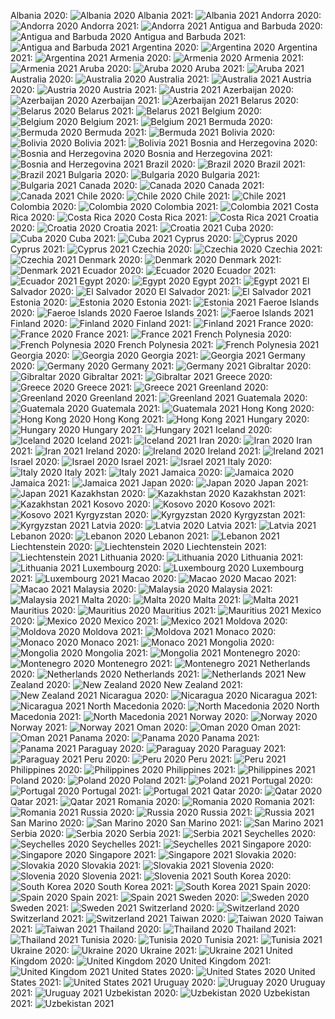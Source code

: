 Albania 2020:
![Albania 2020](./covid_toll_ALL/Albania_2020.png)
Albania 2021:
![Albania 2021](./covid_toll_ALL/Albania_2021.png)
Andorra 2020:
![Andorra 2020](./covid_toll_ALL/Andorra_2020.png)
Andorra 2021:
![Andorra 2021](./covid_toll_ALL/Andorra_2021.png)
Antigua and Barbuda 2020:
![Antigua and Barbuda 2020](./covid_toll_ALL/Antigua_and_Barbuda_2020.png)
Antigua and Barbuda 2021:
![Antigua and Barbuda 2021](./covid_toll_ALL/Antigua_and_Barbuda_2021.png)
Argentina 2020:
![Argentina 2020](./covid_toll_ALL/Argentina_2020.png)
Argentina 2021:
![Argentina 2021](./covid_toll_ALL/Argentina_2021.png)
Armenia 2020:
![Armenia 2020](./covid_toll_ALL/Armenia_2020.png)
Armenia 2021:
![Armenia 2021](./covid_toll_ALL/Armenia_2021.png)
Aruba 2020:
![Aruba 2020](./covid_toll_ALL/Aruba_2020.png)
Aruba 2021:
![Aruba 2021](./covid_toll_ALL/Aruba_2021.png)
Australia 2020:
![Australia 2020](./covid_toll_ALL/Australia_2020.png)
Australia 2021:
![Australia 2021](./covid_toll_ALL/Australia_2021.png)
Austria 2020:
![Austria 2020](./covid_toll_ALL/Austria_2020.png)
Austria 2021:
![Austria 2021](./covid_toll_ALL/Austria_2021.png)
Azerbaijan 2020:
![Azerbaijan 2020](./covid_toll_ALL/Azerbaijan_2020.png)
Azerbaijan 2021:
![Azerbaijan 2021](./covid_toll_ALL/Azerbaijan_2021.png)
Belarus 2020:
![Belarus 2020](./covid_toll_ALL/Belarus_2020.png)
Belarus 2021:
![Belarus 2021](./covid_toll_ALL/Belarus_2021.png)
Belgium 2020:
![Belgium 2020](./covid_toll_ALL/Belgium_2020.png)
Belgium 2021:
![Belgium 2021](./covid_toll_ALL/Belgium_2021.png)
Bermuda 2020:
![Bermuda 2020](./covid_toll_ALL/Bermuda_2020.png)
Bermuda 2021:
![Bermuda 2021](./covid_toll_ALL/Bermuda_2021.png)
Bolivia 2020:
![Bolivia 2020](./covid_toll_ALL/Bolivia_2020.png)
Bolivia 2021:
![Bolivia 2021](./covid_toll_ALL/Bolivia_2021.png)
Bosnia and Herzegovina 2020:
![Bosnia and Herzegovina 2020](./covid_toll_ALL/Bosnia_and_Herzegovina_2020.png)
Bosnia and Herzegovina 2021:
![Bosnia and Herzegovina 2021](./covid_toll_ALL/Bosnia_and_Herzegovina_2021.png)
Brazil 2020:
![Brazil 2020](./covid_toll_ALL/Brazil_2020.png)
Brazil 2021:
![Brazil 2021](./covid_toll_ALL/Brazil_2021.png)
Bulgaria 2020:
![Bulgaria 2020](./covid_toll_ALL/Bulgaria_2020.png)
Bulgaria 2021:
![Bulgaria 2021](./covid_toll_ALL/Bulgaria_2021.png)
Canada 2020:
![Canada 2020](./covid_toll_ALL/Canada_2020.png)
Canada 2021:
![Canada 2021](./covid_toll_ALL/Canada_2021.png)
Chile 2020:
![Chile 2020](./covid_toll_ALL/Chile_2020.png)
Chile 2021:
![Chile 2021](./covid_toll_ALL/Chile_2021.png)
Colombia 2020:
![Colombia 2020](./covid_toll_ALL/Colombia_2020.png)
Colombia 2021:
![Colombia 2021](./covid_toll_ALL/Colombia_2021.png)
Costa Rica 2020:
![Costa Rica 2020](./covid_toll_ALL/Costa_Rica_2020.png)
Costa Rica 2021:
![Costa Rica 2021](./covid_toll_ALL/Costa_Rica_2021.png)
Croatia 2020:
![Croatia 2020](./covid_toll_ALL/Croatia_2020.png)
Croatia 2021:
![Croatia 2021](./covid_toll_ALL/Croatia_2021.png)
Cuba 2020:
![Cuba 2020](./covid_toll_ALL/Cuba_2020.png)
Cuba 2021:
![Cuba 2021](./covid_toll_ALL/Cuba_2021.png)
Cyprus 2020:
![Cyprus 2020](./covid_toll_ALL/Cyprus_2020.png)
Cyprus 2021:
![Cyprus 2021](./covid_toll_ALL/Cyprus_2021.png)
Czechia 2020:
![Czechia 2020](./covid_toll_ALL/Czechia_2020.png)
Czechia 2021:
![Czechia 2021](./covid_toll_ALL/Czechia_2021.png)
Denmark 2020:
![Denmark 2020](./covid_toll_ALL/Denmark_2020.png)
Denmark 2021:
![Denmark 2021](./covid_toll_ALL/Denmark_2021.png)
Ecuador 2020:
![Ecuador 2020](./covid_toll_ALL/Ecuador_2020.png)
Ecuador 2021:
![Ecuador 2021](./covid_toll_ALL/Ecuador_2021.png)
Egypt 2020:
![Egypt 2020](./covid_toll_ALL/Egypt_2020.png)
Egypt 2021:
![Egypt 2021](./covid_toll_ALL/Egypt_2021.png)
El Salvador 2020:
![El Salvador 2020](./covid_toll_ALL/El_Salvador_2020.png)
El Salvador 2021:
![El Salvador 2021](./covid_toll_ALL/El_Salvador_2021.png)
Estonia 2020:
![Estonia 2020](./covid_toll_ALL/Estonia_2020.png)
Estonia 2021:
![Estonia 2021](./covid_toll_ALL/Estonia_2021.png)
Faeroe Islands 2020:
![Faeroe Islands 2020](./covid_toll_ALL/Faeroe_Islands_2020.png)
Faeroe Islands 2021:
![Faeroe Islands 2021](./covid_toll_ALL/Faeroe_Islands_2021.png)
Finland 2020:
![Finland 2020](./covid_toll_ALL/Finland_2020.png)
Finland 2021:
![Finland 2021](./covid_toll_ALL/Finland_2021.png)
France 2020:
![France 2020](./covid_toll_ALL/France_2020.png)
France 2021:
![France 2021](./covid_toll_ALL/France_2021.png)
French Polynesia 2020:
![French Polynesia 2020](./covid_toll_ALL/French_Polynesia_2020.png)
French Polynesia 2021:
![French Polynesia 2021](./covid_toll_ALL/French_Polynesia_2021.png)
Georgia 2020:
![Georgia 2020](./covid_toll_ALL/Georgia_2020.png)
Georgia 2021:
![Georgia 2021](./covid_toll_ALL/Georgia_2021.png)
Germany 2020:
![Germany 2020](./covid_toll_ALL/Germany_2020.png)
Germany 2021:
![Germany 2021](./covid_toll_ALL/Germany_2021.png)
Gibraltar 2020:
![Gibraltar 2020](./covid_toll_ALL/Gibraltar_2020.png)
Gibraltar 2021:
![Gibraltar 2021](./covid_toll_ALL/Gibraltar_2021.png)
Greece 2020:
![Greece 2020](./covid_toll_ALL/Greece_2020.png)
Greece 2021:
![Greece 2021](./covid_toll_ALL/Greece_2021.png)
Greenland 2020:
![Greenland 2020](./covid_toll_ALL/Greenland_2020.png)
Greenland 2021:
![Greenland 2021](./covid_toll_ALL/Greenland_2021.png)
Guatemala 2020:
![Guatemala 2020](./covid_toll_ALL/Guatemala_2020.png)
Guatemala 2021:
![Guatemala 2021](./covid_toll_ALL/Guatemala_2021.png)
Hong Kong 2020:
![Hong Kong 2020](./covid_toll_ALL/Hong_Kong_2020.png)
Hong Kong 2021:
![Hong Kong 2021](./covid_toll_ALL/Hong_Kong_2021.png)
Hungary 2020:
![Hungary 2020](./covid_toll_ALL/Hungary_2020.png)
Hungary 2021:
![Hungary 2021](./covid_toll_ALL/Hungary_2021.png)
Iceland 2020:
![Iceland 2020](./covid_toll_ALL/Iceland_2020.png)
Iceland 2021:
![Iceland 2021](./covid_toll_ALL/Iceland_2021.png)
Iran 2020:
![Iran 2020](./covid_toll_ALL/Iran_2020.png)
Iran 2021:
![Iran 2021](./covid_toll_ALL/Iran_2021.png)
Ireland 2020:
![Ireland 2020](./covid_toll_ALL/Ireland_2020.png)
Ireland 2021:
![Ireland 2021](./covid_toll_ALL/Ireland_2021.png)
Israel 2020:
![Israel 2020](./covid_toll_ALL/Israel_2020.png)
Israel 2021:
![Israel 2021](./covid_toll_ALL/Israel_2021.png)
Italy 2020:
![Italy 2020](./covid_toll_ALL/Italy_2020.png)
Italy 2021:
![Italy 2021](./covid_toll_ALL/Italy_2021.png)
Jamaica 2020:
![Jamaica 2020](./covid_toll_ALL/Jamaica_2020.png)
Jamaica 2021:
![Jamaica 2021](./covid_toll_ALL/Jamaica_2021.png)
Japan 2020:
![Japan 2020](./covid_toll_ALL/Japan_2020.png)
Japan 2021:
![Japan 2021](./covid_toll_ALL/Japan_2021.png)
Kazakhstan 2020:
![Kazakhstan 2020](./covid_toll_ALL/Kazakhstan_2020.png)
Kazakhstan 2021:
![Kazakhstan 2021](./covid_toll_ALL/Kazakhstan_2021.png)
Kosovo 2020:
![Kosovo 2020](./covid_toll_ALL/Kosovo_2020.png)
Kosovo 2021:
![Kosovo 2021](./covid_toll_ALL/Kosovo_2021.png)
Kyrgyzstan 2020:
![Kyrgyzstan 2020](./covid_toll_ALL/Kyrgyzstan_2020.png)
Kyrgyzstan 2021:
![Kyrgyzstan 2021](./covid_toll_ALL/Kyrgyzstan_2021.png)
Latvia 2020:
![Latvia 2020](./covid_toll_ALL/Latvia_2020.png)
Latvia 2021:
![Latvia 2021](./covid_toll_ALL/Latvia_2021.png)
Lebanon 2020:
![Lebanon 2020](./covid_toll_ALL/Lebanon_2020.png)
Lebanon 2021:
![Lebanon 2021](./covid_toll_ALL/Lebanon_2021.png)
Liechtenstein 2020:
![Liechtenstein 2020](./covid_toll_ALL/Liechtenstein_2020.png)
Liechtenstein 2021:
![Liechtenstein 2021](./covid_toll_ALL/Liechtenstein_2021.png)
Lithuania 2020:
![Lithuania 2020](./covid_toll_ALL/Lithuania_2020.png)
Lithuania 2021:
![Lithuania 2021](./covid_toll_ALL/Lithuania_2021.png)
Luxembourg 2020:
![Luxembourg 2020](./covid_toll_ALL/Luxembourg_2020.png)
Luxembourg 2021:
![Luxembourg 2021](./covid_toll_ALL/Luxembourg_2021.png)
Macao 2020:
![Macao 2020](./covid_toll_ALL/Macao_2020.png)
Macao 2021:
![Macao 2021](./covid_toll_ALL/Macao_2021.png)
Malaysia 2020:
![Malaysia 2020](./covid_toll_ALL/Malaysia_2020.png)
Malaysia 2021:
![Malaysia 2021](./covid_toll_ALL/Malaysia_2021.png)
Malta 2020:
![Malta 2020](./covid_toll_ALL/Malta_2020.png)
Malta 2021:
![Malta 2021](./covid_toll_ALL/Malta_2021.png)
Mauritius 2020:
![Mauritius 2020](./covid_toll_ALL/Mauritius_2020.png)
Mauritius 2021:
![Mauritius 2021](./covid_toll_ALL/Mauritius_2021.png)
Mexico 2020:
![Mexico 2020](./covid_toll_ALL/Mexico_2020.png)
Mexico 2021:
![Mexico 2021](./covid_toll_ALL/Mexico_2021.png)
Moldova 2020:
![Moldova 2020](./covid_toll_ALL/Moldova_2020.png)
Moldova 2021:
![Moldova 2021](./covid_toll_ALL/Moldova_2021.png)
Monaco 2020:
![Monaco 2020](./covid_toll_ALL/Monaco_2020.png)
Monaco 2021:
![Monaco 2021](./covid_toll_ALL/Monaco_2021.png)
Mongolia 2020:
![Mongolia 2020](./covid_toll_ALL/Mongolia_2020.png)
Mongolia 2021:
![Mongolia 2021](./covid_toll_ALL/Mongolia_2021.png)
Montenegro 2020:
![Montenegro 2020](./covid_toll_ALL/Montenegro_2020.png)
Montenegro 2021:
![Montenegro 2021](./covid_toll_ALL/Montenegro_2021.png)
Netherlands 2020:
![Netherlands 2020](./covid_toll_ALL/Netherlands_2020.png)
Netherlands 2021:
![Netherlands 2021](./covid_toll_ALL/Netherlands_2021.png)
New Zealand 2020:
![New Zealand 2020](./covid_toll_ALL/New_Zealand_2020.png)
New Zealand 2021:
![New Zealand 2021](./covid_toll_ALL/New_Zealand_2021.png)
Nicaragua 2020:
![Nicaragua 2020](./covid_toll_ALL/Nicaragua_2020.png)
Nicaragua 2021:
![Nicaragua 2021](./covid_toll_ALL/Nicaragua_2021.png)
North Macedonia 2020:
![North Macedonia 2020](./covid_toll_ALL/North_Macedonia_2020.png)
North Macedonia 2021:
![North Macedonia 2021](./covid_toll_ALL/North_Macedonia_2021.png)
Norway 2020:
![Norway 2020](./covid_toll_ALL/Norway_2020.png)
Norway 2021:
![Norway 2021](./covid_toll_ALL/Norway_2021.png)
Oman 2020:
![Oman 2020](./covid_toll_ALL/Oman_2020.png)
Oman 2021:
![Oman 2021](./covid_toll_ALL/Oman_2021.png)
Panama 2020:
![Panama 2020](./covid_toll_ALL/Panama_2020.png)
Panama 2021:
![Panama 2021](./covid_toll_ALL/Panama_2021.png)
Paraguay 2020:
![Paraguay 2020](./covid_toll_ALL/Paraguay_2020.png)
Paraguay 2021:
![Paraguay 2021](./covid_toll_ALL/Paraguay_2021.png)
Peru 2020:
![Peru 2020](./covid_toll_ALL/Peru_2020.png)
Peru 2021:
![Peru 2021](./covid_toll_ALL/Peru_2021.png)
Philippines 2020:
![Philippines 2020](./covid_toll_ALL/Philippines_2020.png)
Philippines 2021:
![Philippines 2021](./covid_toll_ALL/Philippines_2021.png)
Poland 2020:
![Poland 2020](./covid_toll_ALL/Poland_2020.png)
Poland 2021:
![Poland 2021](./covid_toll_ALL/Poland_2021.png)
Portugal 2020:
![Portugal 2020](./covid_toll_ALL/Portugal_2020.png)
Portugal 2021:
![Portugal 2021](./covid_toll_ALL/Portugal_2021.png)
Qatar 2020:
![Qatar 2020](./covid_toll_ALL/Qatar_2020.png)
Qatar 2021:
![Qatar 2021](./covid_toll_ALL/Qatar_2021.png)
Romania 2020:
![Romania 2020](./covid_toll_ALL/Romania_2020.png)
Romania 2021:
![Romania 2021](./covid_toll_ALL/Romania_2021.png)
Russia 2020:
![Russia 2020](./covid_toll_ALL/Russia_2020.png)
Russia 2021:
![Russia 2021](./covid_toll_ALL/Russia_2021.png)
San Marino 2020:
![San Marino 2020](./covid_toll_ALL/San_Marino_2020.png)
San Marino 2021:
![San Marino 2021](./covid_toll_ALL/San_Marino_2021.png)
Serbia 2020:
![Serbia 2020](./covid_toll_ALL/Serbia_2020.png)
Serbia 2021:
![Serbia 2021](./covid_toll_ALL/Serbia_2021.png)
Seychelles 2020:
![Seychelles 2020](./covid_toll_ALL/Seychelles_2020.png)
Seychelles 2021:
![Seychelles 2021](./covid_toll_ALL/Seychelles_2021.png)
Singapore 2020:
![Singapore 2020](./covid_toll_ALL/Singapore_2020.png)
Singapore 2021:
![Singapore 2021](./covid_toll_ALL/Singapore_2021.png)
Slovakia 2020:
![Slovakia 2020](./covid_toll_ALL/Slovakia_2020.png)
Slovakia 2021:
![Slovakia 2021](./covid_toll_ALL/Slovakia_2021.png)
Slovenia 2020:
![Slovenia 2020](./covid_toll_ALL/Slovenia_2020.png)
Slovenia 2021:
![Slovenia 2021](./covid_toll_ALL/Slovenia_2021.png)
South Korea 2020:
![South Korea 2020](./covid_toll_ALL/South_Korea_2020.png)
South Korea 2021:
![South Korea 2021](./covid_toll_ALL/South_Korea_2021.png)
Spain 2020:
![Spain 2020](./covid_toll_ALL/Spain_2020.png)
Spain 2021:
![Spain 2021](./covid_toll_ALL/Spain_2021.png)
Sweden 2020:
![Sweden 2020](./covid_toll_ALL/Sweden_2020.png)
Sweden 2021:
![Sweden 2021](./covid_toll_ALL/Sweden_2021.png)
Switzerland 2020:
![Switzerland 2020](./covid_toll_ALL/Switzerland_2020.png)
Switzerland 2021:
![Switzerland 2021](./covid_toll_ALL/Switzerland_2021.png)
Taiwan 2020:
![Taiwan 2020](./covid_toll_ALL/Taiwan_2020.png)
Taiwan 2021:
![Taiwan 2021](./covid_toll_ALL/Taiwan_2021.png)
Thailand 2020:
![Thailand 2020](./covid_toll_ALL/Thailand_2020.png)
Thailand 2021:
![Thailand 2021](./covid_toll_ALL/Thailand_2021.png)
Tunisia 2020:
![Tunisia 2020](./covid_toll_ALL/Tunisia_2020.png)
Tunisia 2021:
![Tunisia 2021](./covid_toll_ALL/Tunisia_2021.png)
Ukraine 2020:
![Ukraine 2020](./covid_toll_ALL/Ukraine_2020.png)
Ukraine 2021:
![Ukraine 2021](./covid_toll_ALL/Ukraine_2021.png)
United Kingdom 2020:
![United Kingdom 2020](./covid_toll_ALL/United_Kingdom_2020.png)
United Kingdom 2021:
![United Kingdom 2021](./covid_toll_ALL/United_Kingdom_2021.png)
United States 2020:
![United States 2020](./covid_toll_ALL/United_States_2020.png)
United States 2021:
![United States 2021](./covid_toll_ALL/United_States_2021.png)
Uruguay 2020:
![Uruguay 2020](./covid_toll_ALL/Uruguay_2020.png)
Uruguay 2021:
![Uruguay 2021](./covid_toll_ALL/Uruguay_2021.png)
Uzbekistan 2020:
![Uzbekistan 2020](./covid_toll_ALL/Uzbekistan_2020.png)
Uzbekistan 2021:
![Uzbekistan 2021](./covid_toll_ALL/Uzbekistan_2021.png)
